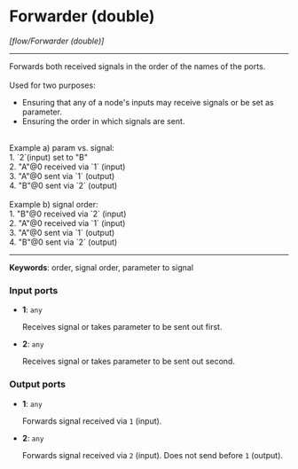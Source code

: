 # Forwarder (double)

_[flow/Forwarder (double)]_

---

Forwards both received signals in the order of the names of the ports.<br>
<br>
Used for two purposes:<br>
* Ensuring that any of a node's inputs may receive signals or be set as parameter.<br>
* Ensuring the order in which signals are sent.<br>
<br>
Example a) param vs. signal:<br>
1. `2`(input) set to "B"<br>
2. "A"@0 received via `1` (input)<br>
3. "A"@0 sent via `1` (output)<br>
4. "B"@0 sent via `2` (output)<br>
<br>
Example b) signal order:<br>
1. "B"@0 received via `2` (input)<br>
2. "A"@0 received via `1` (input)<br>
3. "A"@0 sent via `1` (output)<br>
4. "B"@0 sent via `2` (output)<br>

---

__Keywords__: order, signal order, parameter to signal

### Input ports

* __1__: ` any `


    Receives signal or takes parameter to be sent out first.<br>


* __2__: ` any `


    Receives signal or takes parameter to be sent out second.<br>

### Output ports

* __1__: ` any `


    Forwards signal received via `1` (input).<br>


* __2__: ` any `


    Forwards signal received via `2` (input). Does not send before `1` (output).<br>


